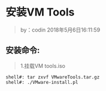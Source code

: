 安装VM Tools
===========
>by：codin
>2018年5月6日16:11:59

安装命令:
---------
>1.挂载VM tools.iso

```
shell#: tar zxvf VMwareTools.tar.gz
shell#: ./VMware-install.pl
```
